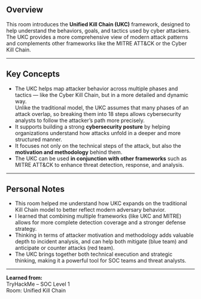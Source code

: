 ## Overview

This room introduces the **Unified Kill Chain (UKC)** framework, designed to help understand the behaviors, goals, and tactics used by cyber attackers.  
The UKC provides a more comprehensive view of modern attack patterns and complements other frameworks like the MITRE ATT&CK or the Cyber Kill Chain.

---

## Key Concepts

- The UKC helps map attacker behavior across multiple phases and tactics — like the Cyber Kill Chain, but in a more detailed and dynamic way.  
  Unlike the traditional model, the UKC assumes that many phases of an attack overlap, so breaking them into 18 steps allows cybersecurity analysts to follow the attacker’s path more precisely.
- It supports building a strong **cybersecurity posture** by helping organizations understand how attacks unfold in a deeper and more structured manner.
- It focuses not only on the technical steps of the attack, but also the **motivation and methodology** behind them.
- The UKC can be used **in conjunction with other frameworks** such as MITRE ATT&CK to enhance threat detection, response, and analysis.

---

## Personal Notes

- This room helped me understand how UKC expands on the traditional Kill Chain model to better reflect modern adversary behavior.
- I learned that combining multiple frameworks (like UKC and MITRE) allows for more complete detection coverage and a stronger defense strategy.
- Thinking in terms of attacker motivation and methodology adds valuable depth to incident analysis, and can help both mitigate (blue team) and anticipate or counter attacks (red team).
- The UKC brings together both technical execution and strategic thinking, making it a powerful tool for SOC teams and threat analysts.

---

**Learned from:**  
TryHackMe – SOC Level 1  
Room: Unified Kill Chain

